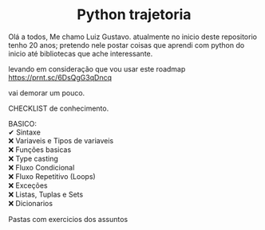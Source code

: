 <h1 align = "center" >Python trajetoria </h1>

Olá a todos, Me chamo Luiz Gustavo. atualmente no inicio deste repositorio tenho 20 anos;
pretendo nele postar coisas que aprendi com python do inicio até bibliotecas que ache interessante.


levando em consideração que vou usar este roadmap
https://prnt.sc/6DsQgG3qDncq

vai demorar um pouco.

CHECKLIST de conhecimento.

BASICO:  
✔ Sintaxe  
❌ Variaveis e Tipos de variaveis  
❌ Funções basicas  
❌ Type casting  
❌ Fluxo Condicional  
❌ Fluxo Repetitivo (Loops)  
❌ Exceções  
❌ Listas, Tuplas e Sets  
❌ Dicionarios  


Pastas com exercicios dos assuntos